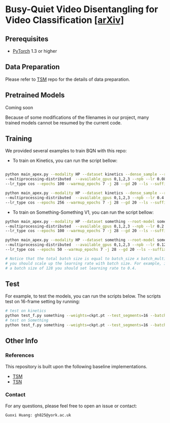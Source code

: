 # Busy-Quiet Video Disentangling for Video Classification [[arXiv]](https://arxiv.org/abs/2103.15584)


## Prerequisites
- [PyTorch](https://pytorch.org/) 1.3 or higher

## Data Preparation

Please refer to [TSM](https://github.com/mit-han-lab/temporal-shift-module) repo for the details of data preparation.


## Pretrained Models

Coming soon

Because of some modifications of the filenames in our project, many trained models cannot be resumed by the current code. 

## Training 

We provided several examples to train BQN with this repo:

- To train on Kinetics, you can run the script bellow:
 ```bash
 
 python main_apex.py --modality HP --dataset kinetics --dense_sample --root-model kinetics --arch resnet50 --dist-url "tcp://ip_address:6065"   --dist-backend 'nccl' \
 --multiprocessing-distributed  --available_gpus 0,1,2,3 --npb --lr 0.08 --wd 2e-4 --dropout 0.5 --num_segments 16  --batch_size 32 --batch_multiplier 1 \
 --lr_type cos --epochs 100 --warmup_epochs 7 -j 28 --gd 20 --ls --suffix 1  --prefix BQN --world-size 16 --rank  0

 python main_apex.py --modality HP --dataset kinetics --dense_sample --root-model kinetics --arch x3dm --dist-url "tcp://ip_address:6065"   --dist-backend 'nccl' \
 --multiprocessing-distributed  --available_gpus 0,1,2,3 --npb --lr 0.4 --wd 5e-5 --dropout 0.5 --num_segments 16  --batch_size 64 --batch_multiplier 1 \
 --lr_type cos --epochs 256 --warmup_epochs 7 -j 28 --gd 20 --ls --suffix 1  --prefix BQN --world-size 4 --rank  0
 
```

- To train on Something-Something V1, you can run the script bellow:
 ```bash
 python main_apex.py --modality HP --dataset something --root-model something --arch x3dm --dist-url "tcp://ip_address:6065"   --dist-backend 'nccl' \
 --multiprocessing-distributed  --available_gpus 0,1,2,3 --npb --lr 0.2   --wd 5e-5 --dropout 0.5 --num_segments 16  --batch_size 64 --batch_multiplier 1 \
 --lr_type cos --epochs 100 --warmup_epochs 7 -j 28 --gd 20 --ls --suffix 1  --prefix BQN --world-size 4 --rank  0

 python main_apex.py --modality HP --dataset something --root-model something --arch resnet50 --dist-url "tcp://ip_address:6065"   --dist-backend 'nccl' \
 --multiprocessing-distributed  --available_gpus 0,1,2,3 --npb --lr 0.12   --wd 8e-4 --dropout 0.8 --num_segments 16 --batch_size 64 --batch_multiplier 1 \
 --lr_type cos --epochs 50 --warmup_epochs 7 -j 28 --gd 20 --ls --suffix 1  --prefix BQN --world-size 4 --rank  0
 
# Notice that the total batch size is equal to batch_size x batch_multiplier x world_size, and 
# you should scale up the learning rate with batch size. For example, if you use 
# a batch size of 128 you should set learning rate to 0.4.
  ```
  


## Test 

For example, to test the models, you can run the scripts below. The scripts test on 16-frame setting by running:

```bash
# test on kinetics
python test_f.py something --weights=ckpt.pt --test_segments=16 --batch_size=4  -j 10 --test_crops=3  --full_res --dense_sample
# test on Something
python test_f.py something --weights=ckpt.pt --test_segments=16 --batch_size=4  -j 10 --test_crops=3  --full_res --twice_sample

```

## Other Info

### References

This repository is built upon the following baseline implementations.

- [TSM](https://github.com/mit-han-lab/temporal-shift-module)
- [TSN](https://github.com/yjxiong/tsn-pytorch)


### Contact

For any questions, please feel free to open an issue or contact:

```
Guoxi Huang: gh825@york.ac.uk
```
